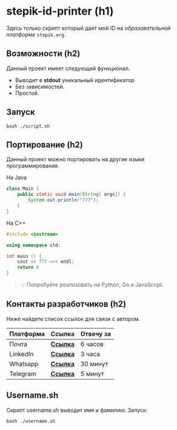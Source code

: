 
# stepik-id-printer (h1)

Здесь только скрипт который дает мой ID на *образовательной платформе* `stepik.org`.

## Возможности (h2)

Данный проект имеет следующий функционал.

- Выводит в **stdout** уникальный идентификатор
- Без зависимостей.
- Простой.

## Запуск

```
bash ./script.sh
```

## Портирование (h2)

Данный проект можно портировать на другие языки программирования.

На Java

```java
class Main {
    public static void main(String[ args]) {
        System.out.println("777");
    }
}

```
На C++

```C++
#include <iostream>

using namespace std;

int main () {
    cout << 777 <<< endl;
    return 0
}
```

> :bulb: Попробуйте реализовать на Python, Go и JavaScript.

## Контакты разработчиков (h2)

Ниже найдете список ссылок для связи с автором.

| **Платформа** | **Ссылка** | **Отвечу за** |
| --- | --- | --- |
| Почта | [**Ссылка**](mailto:yernur.kalikhan@gmail.com) | 6 часов |
| LinkedIn | [**Ссылка**](https://linkedin.com/in/yernur-kalikhan) | 3 часа |
| Whatsapp | [**Ссылка**](https://wa.me/77076307029) | 30 минут |
| Telegram | [**Ссылка**](https://t.me/yernoor) | 5 минут |

## Username.sh

Скрипт username.sh выводит имя и фамилию. Запуск:

```
bash ./username.sh
```
